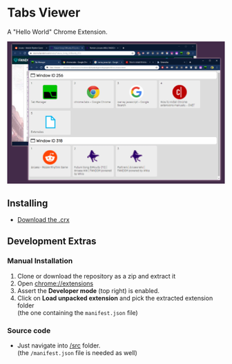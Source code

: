 # Tabs Viewer
A "Hello World" Chrome Extension.

![Tabs Viewer Chrome Extension preview](docs/preview.png?raw=true "Tabs Viewer Chrome Extension preview")

## Installing
- [Download the .crx](/raw/master/dist/tabs-viewer.crx)

## Development Extras

### Manual Installation
1. Clone or download the repository as a zip and extract it 
2. Open [chrome://extensions](chrome://extensions)
3. Assert the **Developer mode** (top right) is enabled.
4. Click on **Load unpacked extension** and pick the extracted extension folder  
   (the one containing the `manifest.json` file)

### Source code
- Just navigate into [/src](/tree/master/src) folder.  
  (the `/manifest.json` file is needed as well)
